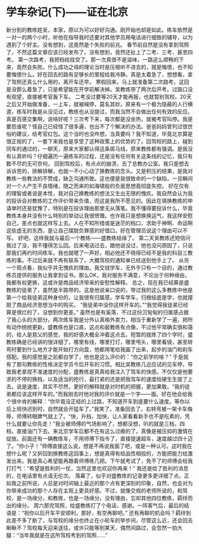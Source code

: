 # 学车杂记(下)——证在北京

新分到的教练姓吴，本家，原以为可以好好沟通。刚开始也却是如此。练车依然是一对一的两个小时，听他在指导我时还要对其他学员用电话进行细致的辅导，以为遇到了个好主。没有想到，这竟然是个失败的前兆。
春节前自然是没有拿到驾照了，不然这篇文章应该已经发布了。没有想到，竟然还扯上了二考、三考、甚至四考。
第一次路考，我把档给挂空了。那一次真很不是滋味，一路这么顺畅的下来，竟然会失败。什么成功之母的理论当时是压根听不进去的，就是悔恨，也不知要悔恨什么。好在回去的路有足够长的里程给我冷静。真是太着急了，想想看，拿了驾照还真么什么用的，离开车还早。
寒假回来，马上就准备第二次路考。这回是没那么着急了，只是希望能在开学前解决掉。吴教练带了两次后开考。过路口没有观望，直接被考官轰下车。
二考没过要等20天才能再报，也就暂别驾校。20天之后又开始做准备，一上车，就被喊停，莫名其妙。原来有一个极为隐蔽的人行横道，练车时我是从没见过，教练也从没提过，而我当然不会做出任何有效的反应。
真是百感交集啊，说啥好呢？三次考下来，每次都是没坐热，就被考官叫停。我是要怨谁呢？怪自己已经怪了很多遍，也出不了个解决的办法。爸爸妈妈曾列过很世俗的建议，给考官红包。这个当时也没咋想，当真要吗？我不知道，毕竟北京算是很正规的了，一套下来我也是享受了这种政策上的优势的了。回驾校的路上，碰到同车的通过的，一聊天，原来大家都认得这条斑马线，原来教练都有强调。是我没有认真听吗？仔细遍历一遍练车的过程，还是没有任何有关这条线的记忆，我只有数不尽的无可奈何。
回到驾校后，有点点的崩溃，去了总教办公室。我只是想去诉诉苦的，排解排解，也就一不小心动了换教练的念头。又是积压的结果，是我对教练一些教法的不赞成，缺乏沟通所致。这也便是我很致命的一个缺陷，一旦瞬间对一个人产生不良情绪，随之而来的如海啸般的负面思想竟彻底失控。
好在仅有的理智或者说是本性，我对自己换教练的想法又生出无限的愧疚。我自然会认为我的投诉会对教练的工作评价带来负值，而这是我所不愿见的。因此在填换教练的申请单时还是犹豫了，特别是在投诉理由那里无从落笔。我不懂得要投诉什么，毕竟教练本身并没有什么特别的举动让我很愤慨。也许我只是想换换运气，我这样安慰自己，差点也就这样写上去。人在不知所措或是迷茫的档口，求助于神啊、命运啊这些虚无的东西，是让自己摆脱负罪感的好借口。好在管理员说这个理由可以不写。
好吧，这样我就与最后一个教练——盛教练结缘了。
第二天吴教练还短信问我过了没，我不懂得怎么回。后来电话过去，跟他说没过，他也没问原因了，只说那我们再约时间练车。我也就嗯了一声好。相必他还不晓得已经不是我的科目三教练的事。不过后来就不再有联系了。大概驾校的通知单已经送到他手上了。
从另一个观点看，我似乎并无愧疚的理由。我交钱学车，无外乎只有一个目的，通过教练员提供的服务让我拿到证书。那么OK，我对服务不满意，不论出于何种缘由，我都有权更换，这或许是商品经济带来的安慰性解释。
总之，现在我已经算是盛教练的徒弟了，虽然是半路带的。这是他说亲口说的，带过我的这么多教练中他是第一个给我徒弟这种身份的，让我很有归属感。学车学车，归根结底是学，也就摆脱了商品经济思想当中的购买。
“我徒弟中没你这样开车的。”“我觉得我徒弟已经算是很烂的了，没想到你更差。”
虽然也是有奚落，不过这份沉甸甸的归属感占据了我心头的大部分。两次练车我是分外认真格外卖力，相当于重新学了一遍，把所有动作统统更新。盛教练也是口直，这点和裴教练有点像，不过他平常确实很和蔼的，给人是慈父的感觉，我的好感大概全冲着这点去。短暂的就练了四个学时，盛教练确是已经讲的很详细了，哪里有线，哪里打灯，哪里甩头，哪里看镜，甚至转弯时要到什么地方才能开始打方向盘，他都用笔给我画了出来，起步的油门和刹车搭配。我的感觉是之前都白学了，他也是这么评价的：“你之前学的啥？”
于是就有了那句教练的性格决定学员今后开车的习惯。相比吴教练几近应试的见车停，导致我老拿捏不准速度的分配，盛教练是真真给我注入了驾车的快感。不仅仅是他要求的不停的换档，以及适当的抢行，最打紧的还是把我驾车的速度给硬生生提了上去。说是速度，其实不尽然，更好的解释就是对时机的把握，更加果敢。“我的徒弟都应该这样开车的。”而我刚去时他对我的评价就是一个字——面。好在他会给我个很中肯的解释：“你毕竟没正经的上过路，不知道开车到底要什么速度。等你以后上班快迟到时，自然就会开猛车了。”我笑了。准备回去了，右转弯被一架卡车侮辱，师傅转眼脾气就上了。“快，升档，加快，让人家看看新手也不是吃素的，凭什么就要让你先走！”我业被师傅的气场影响了，想都没想，叭的就是三档，四档，直接油门下去。来北京学车后都不在有这么过瘾的了。真像是被压抑的激情在绽放。前面还有一辆教练车，不用师傅下指令了，直接提速超车，速度越过四十迈了。“你小子！”师傅直接这么说，想是不再说我面了吧，或是一种认可。这时我在想什么呢？又折回到换教练这回事上，想是真得有给品性相投的，方能把能力给激发出来。我是真心希望能再跟着师傅练几把。下午就考试了，免不了的师傅会给我打打气：“希望是胜利的一仗，当然这里也欢迎你再来！”
我还是给了胜利的消息的，在电话里有点语无伦次。
落幕了，似乎对盛教练的记录更多更详细了点。正如我之前所说，人总是对时间轴上最近的那个点有更深刻的印象，自然，也会对为你带来成功的那个人存在主观上更具好感。不过，就像交规的老师所说的，和驾校，是一场缘分，和教练，也是一场缘分。没有理由，忘却其他四位教练，羁绊而出的缘分。
周六那完驾照，给盛教练打了个电话，感谢。一阵客气后，最后的结语是：“祝你以后开车平安顺利，那好，有空再聊吧。”
还有再聊的机会吗？羁绊到此差不多了断了，与驾校的缘分也终止在小轮车的举步间，尽管这么近，还会回去瞅瞅不？驾校每天迎来送往，或许只能等到某天，偶然间路过，会忽然一拍大腿：“当年我就是在这所驾校考到的驾照……”

